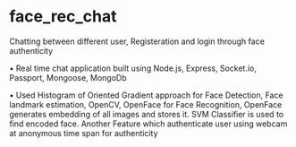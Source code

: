 # face_rec_chat
Chatting between different user, Registeration and login through face authenticity

•	Real time chat application built using Node.js, Express, Socket.io, Passport, Mongoose, MongoDb

•	Used Histogram of Oriented Gradient approach for Face Detection, Face landmark estimation, OpenCV, OpenFace for Face Recognition, OpenFace generates embedding of all images and stores it. SVM Classifier is used to find encoded face. Another Feature which authenticate user using webcam at anonymous time span for authenticity
